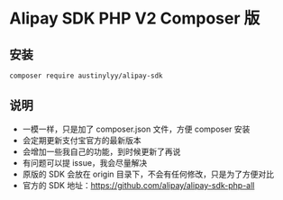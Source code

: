 # Alipay SDK PHP V2 Composer 版
## 安装
```
composer require austinylyy/alipay-sdk
```

## 说明
- 一模一样，只是加了 composer.json 文件，方便 composer 安装
- 会定期更新支付宝官方的最新版本
- 会增加一些我自己的功能，到时候更新了再说
- 有问题可以提 issue，我会尽量解决
- 原版的 SDK 会放在 origin 目录下，不会有任何修改，只是为了方便对比
- 官方的 SDK 地址：https://github.com/alipay/alipay-sdk-php-all